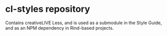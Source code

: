 cl-styles repository
=========

Contains creativeLIVE Less, and is used as a submodule in the Style Guide, and as an NPM dependency in Rind-based projects.
